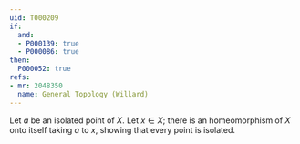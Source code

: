 ```yaml
---
uid: T000209
if:
  and:
  - P000139: true
  - P000086: true
then:
  P000052: true
refs:
- mr: 2048350
  name: General Topology (Willard)
---
```


Let $a$ be an isolated point of $X$. Let $x\in X$; there is an homeomorphism of $X$ onto itself taking $a$ to $x$, showing that every point is isolated.
